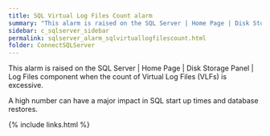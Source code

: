 ```yaml
---
title: SQL Virtual Log Files Count alarm
summary: "This alarm is raised on the SQL Server | Home Page | Disk Storage Panel | Log Files component when the count of Virtual Log Files (VLFs) is excessive."
sidebar: c_sqlserver_sidebar
permalink: sqlserver_alarm_sqlvirtuallogfilescount.html
folder: ConnectSQLServer
---
```



This alarm is raised on the SQL Server \| Home Page \| Disk Storage Panel \| Log Files component when the count of Virtual Log Files (VLFs) is excessive.

A high number can have a major impact in SQL start up times and database restores.

{% include links.html %}
